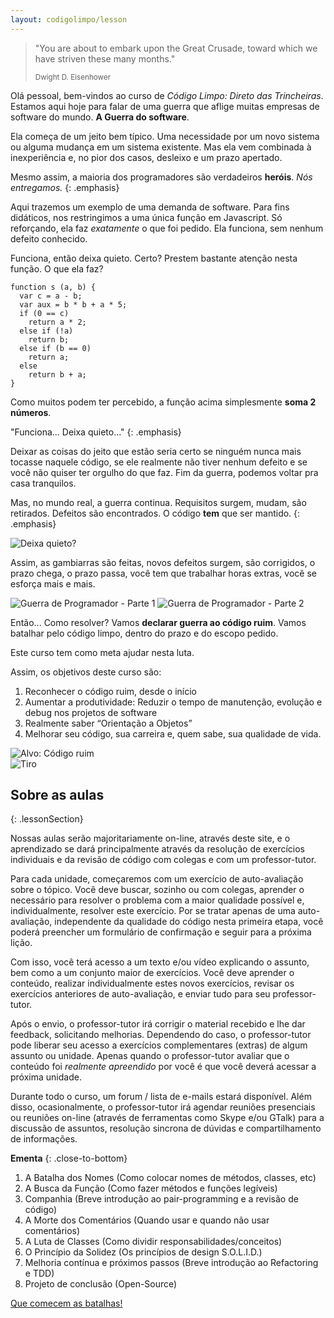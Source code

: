 ```yaml
---
layout: codigolimpo/lesson
---
```


<div class="lessonHeader" style="background-image: url('/static/codigolimpo/desembarque.jpg')">
  <blockquote>
    <p>"You are about to embark upon the Great Crusade, toward which we have striven these many months."</p>
    <small>Dwight D. Eisenhower</small>
  </blockquote>
</div>

Olá pessoal, bem-vindos ao curso de *Código Limpo: Direto das Trincheiras*. Estamos aqui hoje para falar de uma guerra que aflige muitas empresas de software do mundo. **A Guerra do software**.

Ela começa de um jeito bem típico. Uma necessidade por um novo sistema ou alguma mudança em um sistema existente. Mas ela vem combinada à inexperiência e, no pior dos casos, desleixo e um prazo apertado.

Mesmo assim, a maioria dos programadores são verdadeiros **heróis**. *Nós entregamos.*
{: .emphasis}

Aqui trazemos um exemplo de uma demanda de software. Para fins didáticos, nos restringimos a uma única função em Javascript. Só reforçando, ela faz *exatamente* o que foi pedido. Ela funciona, sem nenhum defeito conhecido.

Funciona, então deixa quieto. Certo? Prestem bastante atenção nesta função. O que ela faz?

~~~~~~
function s (a, b) {
  var c = a - b;
  var aux = b * b + a * 5;
  if (0 == c)
    return a * 2;
  else if (!a)
    return b;
  else if (b == 0)
    return a;
  else
    return b + a;
}
~~~~~~

<div class="largeSpace"></div>

Como muitos podem ter percebido, a função acima simplesmente **soma 2 números**.

"Funciona... Deixa quieto..."
{: .emphasis}

Deixar as coisas do jeito que estão seria certo se ninguém nunca mais tocasse naquele código, se ele realmente não tiver nenhum defeito e se você não quiser ter orgulho do que faz. Fim da guerra, podemos voltar pra casa tranquilos.

Mas, no mundo real, a guerra continua. Requisitos surgem, mudam, são retirados. Defeitos são encontrados. O código **tem** que ser mantido.
{: .emphasis}

<img src="/static/codigolimpo/bombaNuclear.jpg" class="img-responsive center-block" alt="Deixa quieto?" />


Assim, as gambiarras são feitas, novos defeitos surgem, são corrigidos, o prazo chega, o prazo passa, você tem que trabalhar horas extras, você se esforça mais e mais.

<img src="/static/codigolimpo/programador1.jpg" class="img-responsive center-block" alt="Guerra de Programador - Parte 1" />
<img src="/static/codigolimpo/programador2.jpg" class="img-responsive center-block" alt="Guerra de Programador - Parte 2" />

Então... Como resolver? Vamos **declarar guerra ao código ruim**. Vamos batalhar pelo código limpo, dentro do prazo e do escopo pedido.

Este curso tem como meta ajudar nesta luta.

Assim, os objetivos deste curso são:

  1. Reconhecer o código ruim, desde o início
  1. Aumentar a produtividade: Reduzir o tempo de manutenção, evolução e debug nos projetos de software
  1. Realmente saber “Orientação a Objetos”
  1. Melhorar seu código, sua carreira e, quem sabe, sua qualidade de vida.

<div class="row spaced">
  <div class="col-xs-6">
    <img src="/static/codigolimpo/alvo.jpg" class="img-responsive center-block" alt="Alvo: Código ruim" />
  </div>
  <div class="col-xs-6">
    <img src="/static/codigolimpo/praticandoTiro.jpg" class="img-responsive center-block" alt="Tiro" />
  </div>
</div>

## Sobre as aulas
{: .lessonSection}

Nossas aulas serão majoritariamente on-line, através deste site, e o aprendizado se dará principalmente através da resolução de exercícios individuais e da revisão de código com colegas e com um professor-tutor.

Para cada unidade, começaremos com um exercício de auto-avaliação sobre o tópico. Você deve buscar, sozinho ou com colegas, aprender o necessário para resolver o problema com a maior qualidade possível e, individualmente, resolver este exercício. Por se tratar apenas de uma auto-avaliação, independente da qualidade do código nesta primeira etapa, você poderá preencher um formulário de confirmação e seguir para a próxima lição.

Com isso, você terá acesso a um texto e/ou vídeo explicando o assunto, bem como a um conjunto maior de exercícios. Você deve aprender o conteúdo, realizar individualmente estes novos exercícios, revisar os exercícios anteriores de auto-avaliação, e enviar tudo para seu professor-tutor.

Após o envio, o professor-tutor irá corrigir o material recebido e lhe dar feedback, solicitando melhorias. Dependendo do caso, o professor-tutor pode liberar seu acesso a exercícios complementares (extras) de algum assunto ou unidade. Apenas quando o professor-tutor avaliar que o conteúdo foi *realmente apreendido* por você é que você deverá acessar a próxima unidade.

Durante todo o curso, um forum / lista de e-mails estará disponível. Além disso, ocasionalmente, o professor-tutor irá agendar reuniões presenciais ou reuniões on-line (através de ferramentas como Skype e/ou GTalk) para a discussão de assuntos, resolução sincrona de dúvidas e compartilhamento de informações.

**Ementa**
{: .close-to-bottom}

  1. A Batalha dos Nomes (Como colocar nomes de métodos, classes, etc)
  1. A Busca da Função (Como fazer métodos e funções legíveis)
  1. Companhia (Breve introdução ao pair-programming e a revisão de código)
  1. A Morte dos Comentários (Quando usar e quando não usar comentários)
  1. A Luta de Classes (Como dividir responsabilidades/conceitos)
  1. O Princípio da Solidez (Os princípios de design S.O.L.I.D.)
  1. Melhoria contínua e próximos passos (Breve introdução ao Refactoring e TDD)
  1. Projeto de conclusão (Open-Source)    

<a href="assessment1.html" class="btn btn-green btn-block spaced">Que comecem as batalhas!</a>
